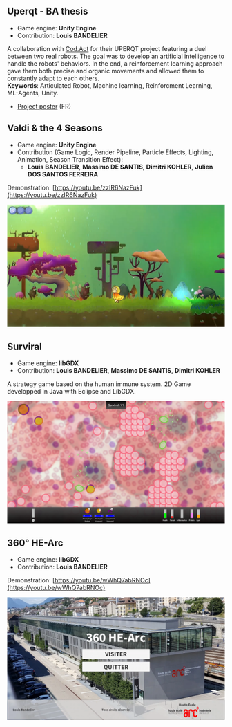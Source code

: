 ## Uperqt - BA thesis
- Game engine: __Unity Engine__
- Contribution: __Louis BANDELIER__

A collaboration with [Cod.Act](https://codact.ch/en/) for their UPERQT project featuring a duel between two real robots.
The goal was to develop an artificial intelligence to handle the robots' behaviors.
In the end, a reinforcement learning approach gave them both precise and organic movements and allowed them to constantly adapt to each others.  
**Keywords**: Articulated Robot, Machine learning, Reinforcment Learning, ML-Agents, Unity.

- [Project poster](uperqt_poster.pdf) (FR)

## Valdi & the 4 Seasons
- Game engine: __Unity Engine__
- Contribution (Game Logic, Render Pipeline, Particle Effects, Lighting, Animation, Season Transition Effect):
  - __Louis BANDELIER__, __Massimo DE SANTIS__, __Dimitri KOHLER__, __Julien DOS SANTOS FERREIRA__

Demonstration: [https://youtu.be/zzIR6NazFuk](https://youtu.be/zzIR6NazFuk)

![Valdi & the 4 Seasons in-game screenshot](valdi_cover.png)

## Surviral
- Game engine: __libGDX__
- Contribution: __Louis BANDELIER__, __Massimo DE SANTIS__, __Dimitri KOHLER__

A strategy game based on the human immune system. 2D Game developped in Java with Eclipse and LibGDX.

![Surviral in-game screenshot](in-game_screenshot.png)

## 360° HE-Arc
- Game engine: __libGDX__
- Contribution: __Louis BANDELIER__

Demonstration: [https://youtu.be/wWhQ7abRNOc](https://youtu.be/wWhQ7abRNOc)

![360° HE-Arc screenshot](360_hearc_cover.png)
